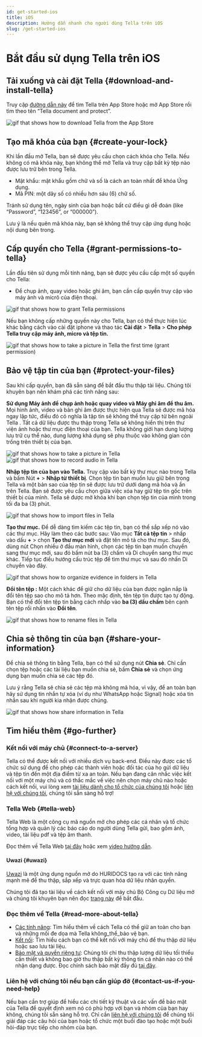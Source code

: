 ```yaml
---
id: get-started-ios
title: iOS
description: Hướng dẫn nhanh cho người dùng Tella trên iOS
slug: /get-started-ios
---
```


# Bắt đầu sử dụng Tella trên iOS

## Tải xuống và cài đặt Tella {#download-and-install-tella}
Truy cập [đường dẫn này](https://apps.apple.com/us/app/tella-document-protect/id1598152580) để tìm Tella trên App Store hoặc mở App Store rồi tìm theo tên “Tella document and protect”.


<div class="gifs">
    <img src="img/getting-started/ios/find-and-download.gif" alt="gif that shows how to download Tella from the App Store" title="find and download gif" />
</div>



## Tạo mã khóa của bạn {#create-your-lock}
Khi lần đầu mở Tella, bạn sẽ được yêu cầu chọn cách khóa cho Tella. Nếu không có mã khóa này, bạn không thể mở Tella và truy cập bất kỳ tệp nào được lưu trữ bên trong Tella.

* Mật khẩu: mật khẩu gồm chữ và số là cách an toàn nhất để khóa Ứng dụng.
* Mã PIN: một dãy số có nhiều hơn sáu (6) chữ số.

Tránh sử dụng tên, ngày sinh của bạn hoặc bất cứ điều gì dễ đoán (like “Password”, “123456”, or “000000”).

Lưu ý là nếu quên mã khóa này, bạn sẽ không thể truy cập ứng dụng hoặc nội dung bên trong.



## Cấp quyền cho Tella {#grant-permissions-to-tella}
Lần đầu tiên sử dụng mỗi tính năng, bạn sẽ được yêu cầu cấp một số quyền cho Tella:



* Để chụp ảnh, quay video hoặc ghi âm, bạn cần cấp quyền truy cập vào máy ảnh và micrô của điện thoại.


<div class="gifs">
    <img src="img/getting-started/ios/granting-permissions.gif" alt="gif that shows how to grant Tella permissions" title="grating permission gif" />
</div>



Nếu bạn không cấp những quyền này cho Tella, bạn có thể thực hiện lúc khác bằng cách vào cài đặt iphone và thao tác **Cài đặt** > **Tella** > **Cho phép Tella truy cập máy ảnh, micro và tệp tin.**

<div class="gifs">
    <img src="img/getting-started/ios/taking-picture-permissions.gif" alt="gif that shows how to take a picture in Tella the first time (grant permission)" title="Tella will ask you to grant permissions the first time you open the camera" />
</div>



## Bảo vệ tập tin của bạn {#protect-your-files}
Sau khi cấp quyền, bạn đã sẵn sàng để bắt đầu thu thập tài liệu. Chúng tôi khuyên bạn nên khám phá các tính năng sau:

**Sử dụng Máy ảnh để chụp ảnh hoặc quay video và Máy ghi âm để thu âm.** Mọi hình ảnh, video và bản ghi âm được thực hiện qua Tella sẽ được mã hóa ngay lập tức, điều đó có nghĩa là tập tin sẽ không thể truy cập từ bên ngoài Tella . Tất cả dữ liệu được thu thập trong Tella sẽ không hiển thị trên thư viện ảnh hoặc thư mục điện thoại của bạn. Tella không giới hạn dung lượng lưu trữ cụ thể nào, dung lượng khả dụng sẽ phụ thuộc vào không gian còn trống trên thiết bị của bạn.


<div class="gifs">
    <img src="img/getting-started/ios/picture.gif" alt="gif that shows how to take a picture in Tella" title="take a picture in Tella" />
    <img src="img/getting-started/ios/recording.gif" alt="gif that shows how to record audio in Tella" title="record audio in Tella" />
</div> 





**Nhập tệp tin của bạn vào Tella.** Truy cập vào bất kỳ thư mục nào trong Tella và bấm Nút **+** > **Nhập từ thiết bị**. Chọn tệp tin bạn muốn lưu giữ bên trong Tella và một bản sao của tệp tin sẽ được lưu trữ dưới dạng mã hóa và ẩn trên Tella. Bạn sẽ được yêu cầu chọn giữa việc xóa hay giữ tệp tin gốc trên thiết bị của mình. Tella sẽ được mở khóa khi bạn chọn tệp tin của mình trong tối đa ba (3) phút.

<div class="gifs">
    <img src="img/getting-started/ios/import-files.gif" alt="gif that shows how to import files in Tella" title="import files in Tella" />
</div> 


**Tạo thư mục.** Để dễ dàng tìm kiếm các tệp tin, bạn có thể sắp xếp nó vào các thư mục. Hãy làm theo các bước sau: Vào mục **Tất cả tệp tin** > nhấp vào dấu **+** > chọn **Tạo thư mục mới** và đặt tên mô tả cho thư mục. Sau đó, dùng nút Chọn nhiều ở đầu màn hình, chọn các tệp tin bạn muốn chuyển sang thư mục mới, sau đó bấm nút ba (3) chấm và Di chuyển sang thư mục khác. Tiếp tục điều hướng cấu trúc tệp để tìm thư mục và sau đó nhấn Di chuyển vào đây.


<div class="gifs">
    <img src="img/getting-started/ios/folders.gif" alt="gif that shows how to organize evidence in folders in Tella" title="folders in Tella" />
</div> 


**Đổi tên tệp :** Một cách khác để giữ cho dữ liệu của bạn được ngăn nắp là đổi tên tệp sao cho mô tả hơn. Theo mặc định, tên tệp tin được tạo tự động. Bạn có thể đổi tên tệp tin bằng cách nhấp vào **ba (3) dấu chấm** bên cạnh tên tệp rồi nhấn vào **Đổi tên**.


<div class="gifs">
    <img src="img/getting-started/ios/rename.gif" alt="gif that shows how to rename files in Tella" title="rename files in Tella" />
</div> 


## Chia sẻ thông tin của bạn {#share-your-information}
Để chia sẻ thông tin bằng Tella, bạn có thể sử dụng nút **Chia sẻ**. Chỉ cần chọn tệp hoặc các tài liệu bạn muốn chia sẻ, bấm **Chia sẻ** và chọn ứng dụng bạn muốn chia sẻ các tệp đó. 

Lưu ý rằng Tella sẽ chia sẻ các tệp mà không mã hóa, vì vậy, để an toàn bạn hãy sử dụng tin nhắn tự xóa (ví dụ như WhatsApp hoặc Signal) hoặc xóa tin nhắn sau khi người kia nhận được chúng.

<div class="gifs">
    <img src="img/getting-started/ios/share.gif" alt="gif that shows how share information in Tella" title="share information in Tella" />
</div> 






## Tìm hiểu thêm {#go-further}

### Kết nối với máy chủ {#connect-to-a-server}
Tella có thể được kết nối với nhiều dịch vụ back-end. Điều này được các tổ chức sử dụng để cho phép các thành viên hoặc đối tác của họ gửi dữ liệu và tệp tin đến một địa điểm từ xa an toàn. Nếu bạn đang cân nhắc việc kết nối với một máy chủ và có thắc mắc về việc nên chọn máy chủ nào hoặc cách kết nối, vui lòng xem [tài liệu dành cho tổ chức của chúng tôi](/for-organizations) hoặc [liên hệ với chúng tôi](/contact-us), chúng tôi sẵn sàng hỗ trợ!

### Tella Web {#tella-web}
Tella Web là một công cụ mã nguồn mở cho phép các cá nhân và tổ chức tổng hợp và quản lý các báo cáo do người dùng Tella gửi, bao gồm ảnh, video, tài liệu pdf và tệp âm thanh.

Đọc thêm về Tella Web [tại đây](/tella-web) hoặc xem [video hướng dẫn](/video-tutorials#tella-web).

#### Uwazi {#uwazi}
[Uwazi](https://uwazi.io/) là một ứng dụng nguồn mở do HURIDOCS tạo ra với các tính năng mạnh mẽ để thu thập, sắp xếp và trực quan hóa dữ liệu nhân quyền.

Chúng tôi đã tạo tài liệu về cách kết nối với máy chủ Bộ Công cụ Dữ liệu mở và chúng tôi khuyên bạn nên đọc [trang này](/uwazi) để bắt đầu.



### Đọc thêm về Tella {#read-more-about-tella}
- [Các tính năng](/features): Tìm hiểu thêm về cách Tella có thể giữ an toàn cho bạn và những mối đe dọa mà Tella không_thể_bảo vệ bạn.
- [Kết nối](/for-organizations): Tìm hiểu cách bạn có thể kết nối với máy chủ để thu thập dữ liệu hoặc sao lưu tài liệu.
- [Bảo mật và quyền riêng tư](/security-and-privacy): Chúng tôi chỉ thu thập lượng dữ liệu tối thiểu cần thiết và không bao giờ thu thập bất kỳ thông tin cá nhân nào có thể nhận dạng được. Đọc chính sách bảo mật đầy đủ [tại đây](/privacy).



### Liên hệ với chúng tôi nếu bạn cần giúp đỡ {#contact-us-if-you-need-help}
Nếu bạn cần trợ giúp để hiểu các chi tiết kỹ thuật và các vấn đề bảo mật của Tella để quyết định xem nó có phù hợp với bạn và nhóm của bạn hay không, chúng tôi sẵn sàng hỗ trợ. Chỉ cần [liên hệ với chúng tôi](/contact-us) để chúng tôi giải đáp các câu hỏi của bạn hoặc tổ chức một buổi đào tạo hoặc một buổi hỏi-đáp trực tiếp cho nhóm của bạn.



